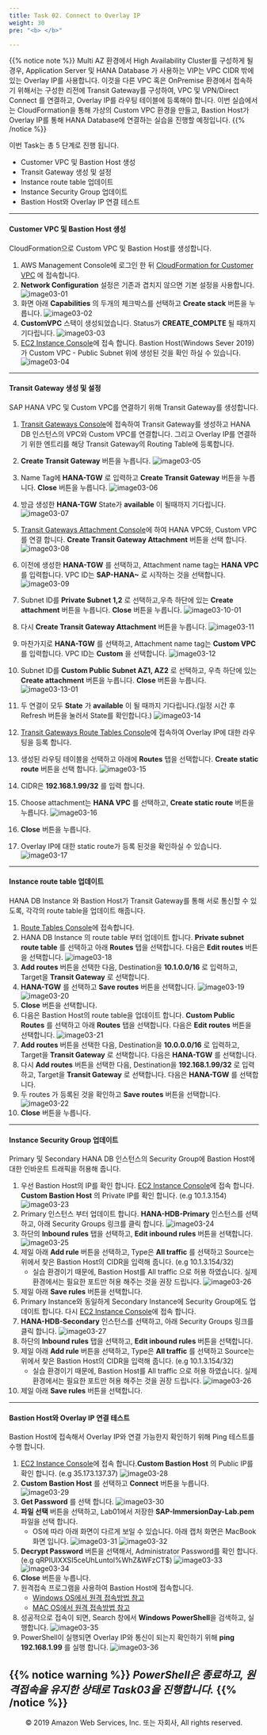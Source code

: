 ```yaml
---
title: Task 02. Connect to Overlay IP
weight: 30
pre: "<b> </b>"

---
```


{{% notice note %}}
Multi AZ 환경에서 High Availability Cluster를 구성하게 될 경우, Application Server 및 HANA Database 가 사용하는 VIP는 VPC CIDR 밖에 있는 Overlay IP를 사용합니다. 이것을 다른 VPC 혹은 OnPremise 환경에서 접속하기 위해서는 구성한 리전에 Transit Gateway를 구성하여, VPC 및 VPN/Direct Connect 를 연결하고, Overlay IP를 라우팅 테이블에 등록해야 합니다. 이번 실습에서는 CloudFormation을 통해 가상의 Custom VPC 환경을 만들고, Bastion Host가 Overlay IP를 통해 HANA Database에 연결하는 실습을 진행할 예정입니다.
{{% /notice %}}

이번 Task는 총 5 단계로 진행 됩니다.
  * Customer VPC 및 Bastion Host 생성
  * Transit Gateway 생성 및 설정
  * Instance route table 업데이트
  * Instance Security Group 업데이트
  * Bastion Host와 Overlay IP 연결 테스트

---

#### Customer VPC 및 Bastion Host 생성
CloudFormation으로 Custom VPC 및 Bastion Host를 생성합니다.

1. AWS Management Console에 로그인 한 뒤 [CloudFormation for Customer VPC](https://us-east-1.console.aws.amazon.com/cloudformation/home?region=us-east-1#/stacks/quickcreate?templateURL=https://cloudformation-template-sejun.s3.ap-northeast-2.amazonaws.com/SAPHANAonAWSAdvanced.yaml&stackName=CustomVPC) 에 접속합니다.
2. **Network Configuration** 설정은 기존과 겹치지 않으면 기본 설정을 사용합니다.
![image03-01](images/03-01.png)
3. 화면 아래 **Capabilities** 의 두개의 체크박스를 선택하고 **Create stack** 버튼을 누릅니다.
![image03-02](images/03-02.png)
4. **CustomVPC** 스택이 생성되었습니다. Status가 **CREATE_COMPLTE** 될 때까지 기다립니다.
![image03-03](images/03-03.png)
5. [EC2 Instance Console](https://console.aws.amazon.com/ec2/v2/home?region=us-east-1#Instances:sort=instanceId)에 접속 합니다. Bastion Host(Windows Sever 2019)가 Custom VPC - Public Subnet 위에 생성된 것을 확인 하실 수 있습니다.
![image03-04](images/03-04.png)

---

#### Transit Gateway 생성 및 설정
SAP HANA VPC 및 Custom VPC를 연결하기 위해 Transit Gateway를 생성합니다.

1. [Transit Gateways Console](https://console.aws.amazon.com/vpc/home?region=us-east-1#TransitGateways:sort=transitGatewayId)에 접속하여 Transit Gateway를 생성하고 HANA DB 인스턴스의 VPC와 Custom VPC를 연결합니다. 그리고 Overlay IP를 연결하기 위한 엔트리를 해당 Transit Gateway의 Routing Table에 등록합니다.
2. **Create Transit Gateway** 버튼을 누릅니다.
![image03-05](images/03-05.png)
3. Name Tag에 **HANA-TGW** 로 입력하고 **Create Transit Gateway** 버튼을 누릅니다. **Close** 버튼을 누릅니다.
![image03-06](images/03-06.png)
4. 방금 생성한 **HANA-TGW** State가 **available** 이 될때까지 기다립니다.
![image03-07](images/03-07.png)
5. [Transit Gateways Attachment Console](https://console.aws.amazon.com/vpc/home?region=us-east-1#TransitGatewayAttachments:sort=transitGatewayAttachmentId)에 하여 HANA VPC와, Custom VPC를 연결 합니다. **Create Transit Gateway Attachment** 버튼을 선택 합니다.
![image03-08](images/03-08.png)
6. 이전에 생성한 **HANA-TGW** 를 선택하고, Attachment name tag는 **HANA VPC** 를 입력합니다. VPC ID는 **SAP-HANA~** 로 시작하는 것을 선택합니다.
![image03-09](images/03-09.png)
7. Subnet ID를 **Private Subnet 1,2** 로 선택하고,우측 하단에 있는 **Create attachment** 버튼을 누릅니다. **Close** 버튼을 누릅니다.
![image03-10-01](images/03-10-01.png)
8. 다시 **Create Transit Gateway Attachment** 버튼을 누릅니다.
![image03-11](images/03-11.png)
9. 마찬가지로 **HANA-TGW** 를 선택하고, Attachment name tag는 **Custom VPC** 를 입력합니다. VPC ID는 **Custom** 을 선택합니다.
![image03-12](images/03-12.png)
10. Subnet ID를 **Custom Public Subnet AZ1, AZ2** 로 선택하고, 우측 하단에 있는 **Create attachment** 버튼을 누릅니다. **Close** 버튼을 누릅니다.
![image03-13-01](images/03-13-01.png)
11. 두 연결이 모두 **State** 가 **available** 이 될 때까지 기다립니다.(일정 시간 후 Refresh 버튼을 눌러서 State를 확인합니다.)
![image03-14](images/03-14.png)

12. [Transit Gateways Route Tables Console](https://console.aws.amazon.com/vpc/home?region=us-east-1#TransitGatewayRouteTables:sort=transitGatewayRouteTableId)에 접속하여 Overlay IP에 대한 라우팅을 등록 합니다.
13. 생성된 라우팅 테이블을 선택하고 아래에 **Routes** 탭을 선택합니다. **Create static route** 버튼을 선택 합니다.
![image03-15](images/03-15.png)
14. CIDR은 **192.168.1.99/32** 를 입력 합니다.
15. Choose attachment는 **HANA VPC** 를 선택하고, **Create static route** 버튼을 누릅니다.
![image03-16](images/03-16.png)
16. **Close** 버튼을 누릅니다.
17. Overlay IP에 대한 static route가 등록 된것을 확인하실 수 있습니다.
![image03-17](images/03-17.png)

---

#### Instance route table 업데이트
HANA DB Instance 와 Bastion Host가 Transit Gateway를 통해 서로 통신할 수 있도록, 각각의 route table을 업데이트 해줍니다.

1. [Route Tables Console](https://console.aws.amazon.com/vpc/home?region=us-east-1#RouteTables:sort=routeTableId)에 접속합니다.
2. HANA DB Instance 의 route table 부터 업데이트 합니다. **Private subnet route table** 를 선택하고 아래 **Routes** 탭을 선택합니다. 다음은 **Edit routes** 버튼을 선택합니다.
![image03-18](images/03-18.png)
3. **Add routes** 버튼을 선택한 다음, Destination을 **10.1.0.0/16** 로 입력하고, Target을 **Transit Gateway** 로 선택합니다.
4. **HANA-TGW** 를 선택하고 **Save routes** 버튼을 선택합니다.
![image03-19](images/03-19.png)
![image03-20](images/03-20.png)
5. **Close** 버튼을 선택합니다.
6. 다음은 Bastion Host의 route table을 업데이트 합니다. **Custom Public Routes** 를 선택하고 아래 **Routes** 탭을 선택합니다. 다음은 **Edit routes** 버튼을 선택합니다.
![image03-21](images/03-21.png)
7. **Add routes** 버튼을 선택한 다음, Destination을 **10.0.0.0/16** 로 입력하고, Target을 **Transit Gateway** 로 선택합니다. 다음은 **HANA-TGW** 를 선택합니다.
8. 다시 **Add routes** 버튼을 선택한 다음, Destination을 **192.168.1.99/32** 로 입력하고, Target을 **Transit Gateway** 로 선택합니다. 다음은 **HANA-TGW** 를 선택합니다.
9. 두 routes 가 등록된 것을 확인하고 **Save routes** 버튼을 선택합니다.
![image03-22](images/03-22.png)
10. **Close** 버튼을 누릅니다.

---

#### Instance Security Group 업데이트
Primary 및 Secondary HANA DB 인스턴스의 Security Group에 Bastion Host에 대한 인바운트 트래픽을 허용해 줍니다.

1. 우선 Bastion Host의 IP를 확인 합니다. [EC2 Instance Console](https://console.aws.amazon.com/ec2/v2/home?region=us-east-1#Instances:sort=instanceId)에 접속 합니다. **Custom Bastion Host** 의 Private IP를 확인 합니다. (e.g 10.1.3.154)
![image03-23](images/03-23.png)
2. Primary 인스턴스 부터 업데이트 합니다. **HANA-HDB-Primary** 인스턴스를 선택하고, 아래 Security Groups 링크를 클릭 합니다.
![image03-24](images/03-24.png)
3. 하단의 **Inbound rules** 탭을 선택하고, **Edit inbound rules** 버튼을 선택합니다.
![image03-25](images/03-25.png)
4. 제일 아래 **Add rule** 버튼을 선택하고, Type은 **All traffic** 를 선택하고 Source는 위에서 찾은 Bastion Host의 CIDR을 입력해 줍니다. (e.g 10.1.3.154/32)
    * 실습 환경이기 때문에, Bastion Host를 All traffic 으로 허용 하였습니다. 실제 환경에서는 필요한 포트만 허용 해주는 것을 권장 드립니다.
![image03-26](images/03-26.png)
5. 제일 아래 **Save rules** 버튼을 선택합니다.
6. Primary Instance와 동일하게 Secondary Instance에 Security Group에도 업데이트 합니다. 다시 [EC2 Instance Console](https://console.aws.amazon.com/ec2/v2/home?region=us-east-1#Instances:sort=instanceId)에 접속 합니다.
7. **HANA-HDB-Secondary** 인스턴스를 선택하고, 아래 Security Groups 링크를 클릭 합니다.
![image03-27](images/03-27.png)
8. 하단의 **Inbound rules** 탭을 선택하고, **Edit inbound rules** 버튼을 선택합니다.
9. 제일 아래 **Add rule** 버튼을 선택하고, Type은 **All traffic** 를 선택하고 Source는 위에서 찾은 Bastion Host의 CIDR을 입력해 줍니다. (e.g 10.1.3.154/32)
    * 실습 환경이기 때문에, Bastion Host를 All traffic 으로 허용 하였습니다. 실제 환경에서는 필요한 포트만 허용 해주는 것을 권장 드립니다.
![image03-26](images/03-26.png)
10. 제일 아래 **Save rules** 버튼을 선택합니다.

---

#### Bastion Host와 Overlay IP 연결 테스트
Bastion Host에 접속해서 Overlay IP와 연결 가능한지 확인하기 위해 Ping 테스트를 수행 합니다.

1. [EC2 Instance Console](https://console.aws.amazon.com/ec2/v2/home?region=us-east-1#Instances:sort=instanceId)에 접속 합니다.**Custom Bastion Host** 의 Public IP를 확인 합니다. (e.g 35.173.137.37)
![image03-28](images/03-28.png)
2. **Custom Bastion Host** 를 선택하고 **Connect** 버튼을 누릅니다.
![image03-29](images/03-29.png)
3. **Get Password** 를 선택 합니다.
![image03-30](images/03-30.png)
4. **파일 선택** 버튼을 선택하고, Lab01에서 저장한 **SAP-ImmersionDay-Lab.pem** 파일을 선택 합니다.
    * OS에 따라 아래 화면이 다르게 보일 수 있습니다. 아래 캡처 화면은 MacBook 화면 입니다.
![image03-31](images/03-31.png)
![image03-32](images/03-32.png)
5. **Decrypt Password** 버튼을 선택해서, Administrator Password를 확인 합니다.(e.g qRPIUIXXSI5ceUhLuntol%WhZ&WFzCT$)
![image03-33](images/03-33.png)
![image03-34](images/03-34.png)
6. **Close** 버튼을 누릅니다.
7. 원격접속 프로그램을 사용하여 Bastion Host에 접속합니다.
    * [Windows OS에서 원격 접속방법 참고](https://www.soft2000.com/12664)
    * [MAC OS에서 원격 접속방법 참고](https://kimsungjin.tistory.com/227)
8. 성공적으로 접속이 되면, Search 창에서 **Windows PowerShell**을 검색하고, 실행합니다.
![image03-35](images/03-35.png)
9. PowerShell이 실행되면 Overlay IP와 통신이 되는지 확인하기 위해 **ping 192.168.1.99** 를 실행 합니다.
![image03-36](images/03-36.png)

{{% notice warning %}}
***PowerShell은 종료하고, 원격접속을 유지한 상태로 Task03을 진행합니다.***
{{% /notice %}}
---
<p align="center">
© 2019 Amazon Web Services, Inc. 또는 자회사, All rights reserved.
</p>
